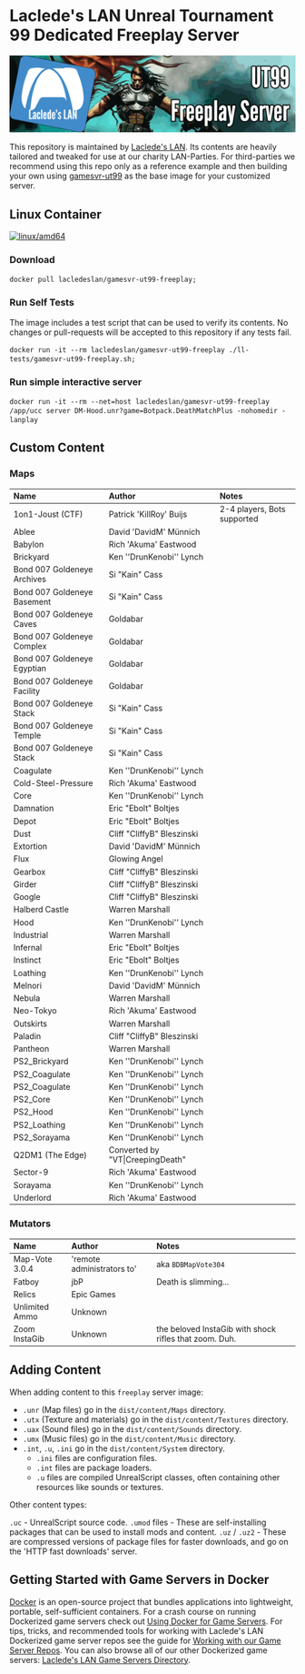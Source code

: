 # Laclede's LAN Unreal Tournament 99 Dedicated Freeplay Server

![Laclede's LAN Unreal Tournament 99 Dedicated Freeplay Server](https://raw.githubusercontent.com/LacledesLAN/gamesvr-ut99-freeplay/refs/heads/main/.misc/banner-ut99-freeplay.png "Laclede's LAN Unreal Tournament 99 Dedicated Freeplay Server")

This repository is maintained by [Laclede's LAN](https://lacledeslan.com). Its contents are heavily tailored and tweaked for use at our charity LAN-Parties. For third-parties we recommend using this repo only as a reference example and then building your own using [gamesvr-ut99](https://github.com/LacledesLAN/gamesvr-ut99) as the base image for your customized server.

## Linux Container

[![linux/amd64](https://github.com/LacledesLAN/gamesvr-ut99-freeplay/actions/workflows/build-linux-image.yml/badge.svg)](https://github.com/LacledesLAN/gamesvr-ut99-freeplay/actions/workflows/build-linux-image.yml)

### Download

```shell
docker pull lacledeslan/gamesvr-ut99-freeplay;
```

### Run Self Tests

The image includes a test script that can be used to verify its contents. No changes or pull-requests will be accepted to this repository if any tests fail.

```shell
docker run -it --rm lacledeslan/gamesvr-ut99-freeplay ./ll-tests/gamesvr-ut99-freeplay.sh;
```

### Run simple interactive server

```shell
docker run -it --rm --net=host lacledeslan/gamesvr-ut99-freeplay /app/ucc server DM-Hood.unr?game=Botpack.DeathMatchPlus -nohomedir -lanplay
```

## Custom Content

### Maps

| Name                        | Author                           | Notes                       |
| :-------------------------- | :------------------------------- | :-------------------------- |
| 1on1-Joust (CTF)            | Patrick 'KillRoy' Buijs          | 2-4 players, Bots supported |
| Ablee                       | David 'DavidM' Münnich           |  |
| Babylon                     | Rich 'Akuma' Eastwood            |  |
| Brickyard                   | Ken ''DrunKenobi'' Lynch         |  |
| Bond 007 Goldeneye Archives | Si "Kain" Cass                   |  |
| Bond 007 Goldeneye Basement | Si "Kain" Cass                   |  |
| Bond 007 Goldeneye Caves    | Goldabar                         |  |
| Bond 007 Goldeneye Complex  | Goldabar                         |  |
| Bond 007 Goldeneye Egyptian | Goldabar                         |  |
| Bond 007 Goldeneye Facility | Goldabar                         |  |
| Bond 007 Goldeneye Stack    | Si "Kain" Cass                   |  |
| Bond 007 Goldeneye Temple   | Si "Kain" Cass                   |  |
| Bond 007 Goldeneye Stack    | Si "Kain" Cass                   |  |
| Coagulate                   | Ken ''DrunKenobi'' Lynch         |  |
| Cold-Steel-Pressure         | Rich 'Akuma' Eastwood            |  |
| Core                        | Ken ''DrunKenobi'' Lynch         |  |
| Damnation                   | Eric "Ebolt" Boltjes             |  |
| Depot                       | Eric "Ebolt" Boltjes             |  |
| Dust                        | Cliff "CliffyB" Bleszinski       |  |
| Extortion                   | David 'DavidM' Münnich           |  |
| Flux                        | Glowing Angel                    |  |
| Gearbox                     | Cliff "CliffyB" Bleszinski       |  |
| Girder                      | Cliff "CliffyB" Bleszinski       |  |
| Google                      | Cliff "CliffyB" Bleszinski       |  |
| Halberd Castle              | Warren Marshall                  |  |
| Hood                        | Ken ''DrunKenobi'' Lynch         |  |
| Industrial                  | Warren Marshall                  |  |
| Infernal                    | Eric "Ebolt" Boltjes             |  |
| Instinct                    | Eric "Ebolt" Boltjes             |  |
| Loathing                    | Ken ''DrunKenobi'' Lynch         |  |
| Melnori                     | David 'DavidM' Münnich           |  |
| Nebula                      | Warren Marshall                  |  |
| Neo-Tokyo                   | Rich 'Akuma' Eastwood            |  |
| Outskirts                   | Warren Marshall                  |  |
| Paladin                     | Cliff "CliffyB" Bleszinski       |  |
| Pantheon                    | Warren Marshall                  |  |
| PS2_Brickyard               | Ken ''DrunKenobi'' Lynch         |  |
| PS2_Coagulate               | Ken ''DrunKenobi'' Lynch         |  |
| PS2_Coagulate               | Ken ''DrunKenobi'' Lynch         |  |
| PS2_Core                    | Ken ''DrunKenobi'' Lynch         |  |
| PS2_Hood                    | Ken ''DrunKenobi'' Lynch         |  |
| PS2_Loathing                | Ken ''DrunKenobi'' Lynch         |  |
| PS2_Sorayama                | Ken ''DrunKenobi'' Lynch         |  |
| Q2DM1 (The Edge)            | Converted by "VT\|CreepingDeath" |  |
| Sector-9                    | Rich 'Akuma' Eastwood            |  |
| Sorayama                    | Ken ''DrunKenobi'' Lynch         |  |
| Underlord                   | Rich 'Akuma' Eastwood            |  |

### Mutators

| Name                    | Author                     | Notes                       |
| :---------------------- | :------------------------- | :-------------------------- |
| Map-Vote 3.0.4          | 'remote administrators to' | aka `BDBMapVote304`         |
| Fatboy                  | jbP                        | Death is slimming...        |
| Relics                  | Epic Games                 |  |
| Unlimited Ammo          | Unknown                    |  |
| Zoom InstaGib           | Unknown                    | the beloved InstaGib with shock rifles that zoom. Duh. |

## Adding Content

When adding content to this `freeplay` server image:

* `.unr` (Map files) go in the `dist/content/Maps` directory.
* `.utx` (Texture and materials) go in the `dist/content/Textures` directory.
* `.uax` (Sound files) go in the `dist/content/Sounds` directory.
* `.umx` (Music files) go in the `dist/content/Music` directory.
* `.int`, `.u`, `.ini` go in the `dist/content/System` directory.
  * `.ini` files are configuration files.
  * `.int` files are package loaders.
  * `.u` files are compiled UnrealScript classes, often containing other resources like sounds or textures.

Other content types:

`.uc` - UnrealScript source code.
`.umod` files - These are self-installing packages that can be used to install mods and content.
`.uz` / `.uz2` - These are compressed versions of package files for faster downloads, and go on the 'HTTP fast downloads' server.

## Getting Started with Game Servers in Docker

[Docker](https://docs.docker.com/) is an open-source project that bundles applications into lightweight, portable, self-sufficient containers. For a crash course on running Dockerized game servers check out [Using Docker for Game Servers](https://github.com/LacledesLAN/README.1ST/blob/master/GameServers/DockerAndGameServers.md). For tips, tricks, and recommended tools for working with Laclede's LAN Dockerized game server repos see the guide for [Working with our Game Server Repos](https://github.com/LacledesLAN/README.1ST/blob/master/GameServers/WorkingWithOurRepos.md). You can also browse all of our other Dockerized game servers: [Laclede's LAN Game Servers Directory](https://github.com/LacledesLAN/README.1ST/tree/master/GameServers).
